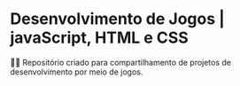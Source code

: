 # Desenvolvimento de Jogos | javaScript, HTML e CSS
👨‍💻 Repositório criado para compartilhamento de projetos de desenvolvimento por meio de jogos. 
